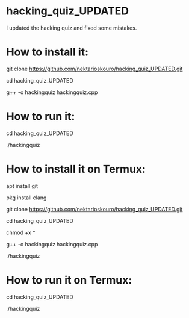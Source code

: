 # hacking_quiz_UPDATED
I updated the hacking quiz and fixed some mistakes.

# How to install it:

git clone https://github.com/nektarioskouro/hacking_quiz_UPDATED.git

cd hacking_quiz_UPDATED

g++ -o hackingquiz hackingquiz.cpp

# How to run it:

cd hacking_quiz_UPDATED

./hackingquiz

# How to install it on Termux:

apt install git

pkg install clang

git clone https://github.com/nektarioskouro/hacking_quiz_UPDATED.git

cd hacking_quiz_UPDATED

chmod +x *

g++ -o hackingquiz hackingquiz.cpp

./hackingquiz

# How to run it on Termux:

cd hacking_quiz_UPDATED

./hackingquiz
